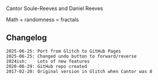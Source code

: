 Cantor Soule-Reeves and Daniel Reeves

Math + randomness = fractals

## Changelog

```
2025-06-25: Port from Glitch to GitHub Pages
2025-06-25: Changed undo button to forward/reverse
2024ish:    Lots of new features
2020-06-29: GitHub repo created
2017-02-20: Original version in Glitch when Cantor was 8
```
